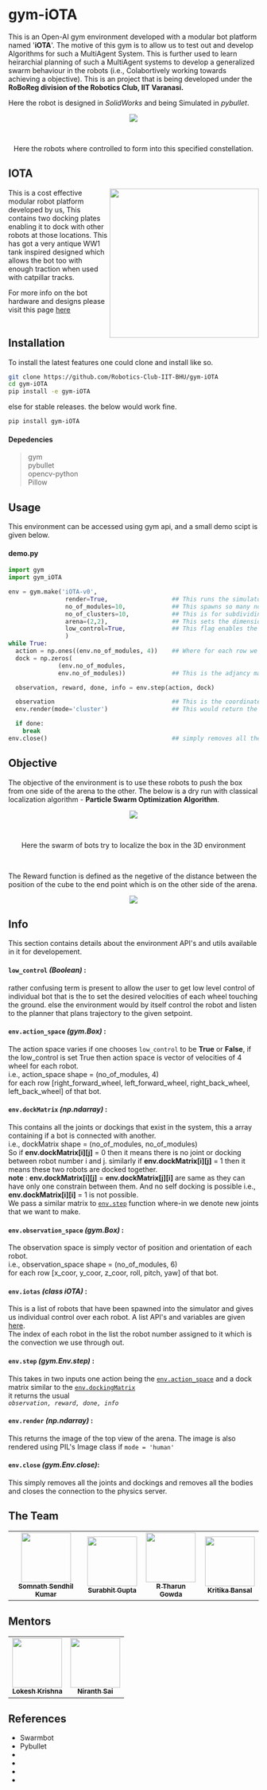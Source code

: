 # gym-iOTA
This is an Open-AI gym environment developed with a modular bot platform named '**iOTA**'. The motive of this gym is to allow us to test out and develop Algorithms for such a MultiAgent System. This is further used to learn heirarchial planning of such a MultiAgent systems to develop a generalized swarm behaviour in the robots (i.e., Colabortively working towards achieving a objective). This is an project that is being developed under the **RoBoReg division of the Robotics Club, IIT Varanasi.**

Here the robot is designed in *SolidWorks* and being Simulated in *pybullet*.
<p align="center"><img src="media/Random.gif"/></p><br/>
<p align="center">Here the robots where controlled to form into this specified constellation.</p>

## IOTA
<img src="media/bRoll.gif" width=300 align="right"></img>

This is a cost effective modular robot platform developed by us, This contains two docking plates enabling it to dock with other robots at those locations. This has got a very antique WW1 tank inspired designed which allows the bot too with enough traction when used with catpillar tracks.

For more info on the bot hardware and designs please visit this page [here](/hardware_Designs)
<br/><br/>
## Installation
To install the latest features one could clone and install like so.
```bash
git clone https://github.com/Robotics-Club-IIT-BHU/gym-iOTA
cd gym-iOTA
pip install -e gym-iOTA
```
else for stable releases. the below would work fine.
```bash
pip install gym-iOTA
```
#### Depedencies
>gym<br/>
>pybullet<br/>
>opencv-python<br/>
>Pillow

## Usage
This environment can be accessed using gym api, and a small demo scipt is given below.
#### demo.py
```python
import gym
import gym_iOTA

env = gym.make('iOTA-v0',
                render=True,                  ## This runs the simulator in GUI mode
                no_of_modules=10,             ## This spawns so many no of robots
                no_of_clusters=10,            ## This is for subdividing the total no of robots in cluster for efficient accessing.
                arena=(2,2),                  ## This sets the dimension of the forseeable space for the system
                low_control=True,             ## This flag enables the low level control of the bot to the user.
                )
while True:
  action = np.ones((env.no_of_modules, 4))    ## Where for each row we have four velocities
  dock = np.zeros(
              (env.no_of_modules,
              env.no_of_modules))             ## This is the adjancy matrix storing all the docking relationships

  observation, reward, done, info = env.step(action, dock)

  observation                                 ## This is the coordinates+orientation of each bot
  env.render(mode='cluster')                  ## This would return the image and even render if was not in GUI mode earlier.

  if done:
    break
env.close()                                   ## simply removes all the docks and the bots and disconnects from the simulator.
```

## Objective
The objective of the environment is to use these robots to push the box from one side of the arena to the other. The below is a dry run with classical localization algorithm - **Particle Swarm Optimization Algorithm**.
<p align="center"><img src="media/Objective.gif"/> </p><br/>
<p align="center">Here the swarm of bots try to localize the box in the 3D environment</p><br/>

The Reward function is defined as the negetive of the distance between the position of the cube to the end point which is on the other side of the arena.
<p align="center"><img src="https://render.githubusercontent.com/render/math?math=R = - \sum_{axis} (Cube_{pos}-End_{pos})^{2}"></p>



## Info
This section contains details about the environment API's and utils available in it for developement.

#### `low_control` *(Boolean)* :
rather confusing term is present to allow the user to get low level control of individual bot that is the to set the desired velocities of each wheel touching the ground. else the environment would by itself control the robot and listen to the planner that plans trajectory to the given setpoint.

#### `env.action_space` *(gym.Box)* :
The action space varies if one chooses `low_control` to be **True** or **False**, if the low_control is set True then action space is vector of velocities of 4 wheel for each robot.<br/>
i.e., action_space shape = (no_of_modules, 4) <br/>
for each row [right_forward_wheel, left_forward_wheel, right_back_wheel, left_back_wheel] of that bot.

#### `env.dockMatrix` *(np.ndarray)* :
This contains all the joints or dockings that exist in the system, this a array containing if a bot is connected with another.<br/>
i.e., dockMatrix shape = (no_of_modules, no_of_modules)<br/>
So if **env.dockMatrix[i][j]** =  0 then it means there is no joint or docking between robot number i and j. similarly if **env.dockMatrix[i][j]** = 1 then it means these two robots are docked together.<br/>
**note** : **env.dockMatrix[i][j]** = **env.dockMatrix[j][i]** are same as they can have only one constrain between them. And no self docking is possible i.e., **env.dockMatrix[i][i]** = 1 is not possible.<br/>
We pass a similar matrix to <a href="#envstep-gymenvstep-">`env.step`</a> function where-in we denote new joints that we want to make.

#### `env.observation_space` *(gym.Box)* :
The observation space is simply vector of position and orientation of each robot.<br/>
i.e., observation_space shape = (no_of_modules, 6)<br/>
for each row [x_coor, y_coor, z_coor, roll, pitch, yaw] of that bot.

#### `env.iotas` *(class iOTA)* :
This is a list of robots that have been spawned into the simulator and gives us individual control over each robot. A list API's and variables are given [here](/gym-iOTA/gym_iOTA/envs). <br/>
The index of each robot in the list the robot number assigned to it which is the convection we use through out.
#### `env.step` *(gym.Env.step)* :
This takes in two inputs one action being the <a href="#envaction_space-gymbox-">`env.action_space`</a> and a dock matrix similar to the <a href="#envdockmatrix-npndarray-">`env.dockingMatrix`</a> <br/>
it returns the usual <br/>
*``` observation, reward, done, info ```*

#### `env.render` *(np.ndarray)* :
This returns the image of the top view of the arena. The image is also rendered using PIL's Image class if `mode = 'human'`

#### `env.close` *(gym.Env.close)*:
This simply removes all the joints and dockings and removes all the bodies and closes the connection to the physics server.

## The Team
<table>
 <td align="center">
     <a href="https://github.com/hex-plex">
    <img src="https://avatars0.githubusercontent.com/u/56990337?s=460&v=4" width="100px;" alt=""/><br /><sub><b>Somnath Sendhil Kumar </b></sub></a><br />
    </td>
    <td align="center">
     <a href="https://github.com/surabhit-08">
    <img src="https://avatars3.githubusercontent.com/u/62366465?s=460&v=4" width="100px;" alt=""/><br /><sub><b>Surabhit Gupta</b></sub></a><br />
	</td>
	<td align="center">
     <a href="https://github.com/rtharungowda">
    <img src="https://avatars1.githubusercontent.com/u/55887709?s=460&v=4" width="100px;" alt=""/><br /><sub><b>R Tharun Gowda</b></sub></a><br />
	</td>
	<td align="center">
     <a href="https://github.com/Kritika-Bansal">
    <img src="https://avatars2.githubusercontent.com/u/57754061?s=460&v=4" width="100px;" alt=""/><br /><sub><b>Kritika Bansal</b></sub></a><br />
	</td>

</table>

## Mentors
<table>
 <td align="center">
     <a href="https://github.com/lok-i">
    <img src="https://avatars1.githubusercontent.com/u/54435909?s=460&u=29af076049dab351b2e43621e9a433919bf50fb1&v=4" width="100px;" alt=""/><br /><sub><b>Lokesh Krishna</b></sub></a><br />
    </td>
    <td align="center">
     <a href="https://github.com/NiranthS">
    <img src="https://media-exp1.licdn.com/dms/image/C4D03AQE0VSQ1pjwEJQ/profile-displayphoto-shrink_200_200/0/1597415223546?e=1616025600&v=beta&t=MLymy6q1n58MV2aL2l-13cnGJytixf5qnQV7HhZ4itE" width="100px;" alt=""/><br /><sub><b>Niranth Sai</b></sub></a><br />
	</td>

</table>

## References
- Swarmbot
- Pybullet
-
-
-
-
